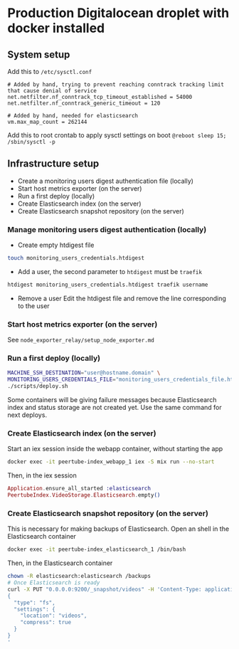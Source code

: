 # Production Digitalocean droplet with docker installed
## System setup
Add this to `/etc/sysctl.conf`
```
# Added by hand, trying to prevent reaching conntrack tracking limit that cause denial of service
net.netfilter.nf_conntrack_tcp_timeout_established = 54000
net.netfilter.nf_conntrack_generic_timeout = 120

# Added by hand, needed for elasticsearch
vm.max_map_count = 262144
```
Add this to root crontab to apply sysctl settings on boot
`@reboot sleep 15; /sbin/sysctl -p`

## Infrastructure setup
- Create a monitoring users digest authentication file (locally)
- Start host metrics exporter (on the server)
- Run a first deploy (locally)
- Create Elasticsearch index (on the server)
- Create Elasticsearch snapshot repository (on the server)

### Manage monitoring users digest authentication (locally)
- Create empty htdigest file
```bash
touch monitoring_users_credentials.htdigest
``` 
- Add a user, the second parameter to `htdigest` must be `traefik`
```bash
htdigest monitoring_users_credentials.htdigest traefik username
``` 
- Remove a user
Edit the htdigest file and remove the line corresponding to the user

### Start host metrics exporter (on the server)
See `node_exporter_relay/setup_node_exporter.md`

### Run a first deploy (locally)
```bash
MACHINE_SSH_DESTINATION="user@hostname.domain" \
MONITORING_USERS_CREDENTIALS_FILE="monitoring_users_credentials_file.htdigest" \
./scripts/deploy.sh
```
Some containers will be giving failure messages because Elasticsearch index and status storage are not created yet.
Use the same command for next deploys.

### Create Elasticsearch index (on the server)
Start an iex session inside the webapp container, without starting the app
```bash
docker exec -it peertube-index_webapp_1 iex -S mix run --no-start
```
Then, in the iex session
```elixir
Application.ensure_all_started :elasticsearch
PeertubeIndex.VideoStorage.Elasticsearch.empty()
```

### Create Elasticsearch snapshot repository (on the server)
This is necessary for making backups of Elasticsearch.
Open an shell in the Elasticsearch container
```bash
docker exec -it peertube-index_elasticsearch_1 /bin/bash
```
Then, in the Elasticsearch container
```bash
chown -R elasticsearch:elasticsearch /backups
# Once Elasticsearch is ready
curl -X PUT "0.0.0.0:9200/_snapshot/videos" -H 'Content-Type: application/json' -d'
{
  "type": "fs",
  "settings": {
    "location": "videos",
    "compress": true
  }
}
'
```
